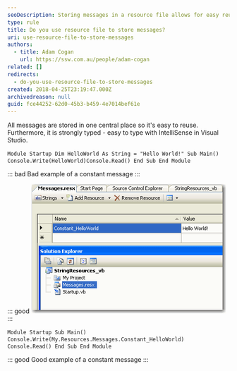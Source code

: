 ```yaml
---
seoDescription: Storing messages in a resource file allows for easy reusability and strong typing with IntelliSense in Visual Studio. This approach also enables better organization of constant values, making it easier to maintain and update your code.
type: rule
title: Do you use resource file to store messages?
uri: use-resource-file-to-store-messages
authors:
  - title: Adam Cogan
    url: https://ssw.com.au/people/adam-cogan
related: []
redirects:
  - do-you-use-resource-file-to-store-messages
created: 2018-04-25T23:19:47.000Z
archivedreason: null
guid: fce44252-62d0-45b3-b459-4e7014bef61e
---
```


All messages are stored in one central place so it's easy to reuse. Furthermore, it is strongly typed - easy to type with IntelliSense in Visual Studio.

<!--endintro-->

```vbnet
Module Startup Dim HelloWorld As String = "Hello World!" Sub Main() Console.Write(HelloWorld)Console.Read() End Sub End Module
```

::: bad
Bad example of a constant message
:::

::: good
![Figure: Saving constant message in Resource](BetterCode_ConstantMessages.gif)
:::

```vbnet
Module Startup Sub Main() Console.Write(My.Resources.Messages.Constant_HelloWorld) Console.Read() End Sub End Module
```

::: good
Good example of a constant message
:::

